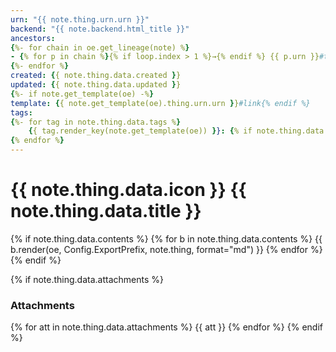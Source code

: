 ```yaml
---
urn: "{{ note.thing.urn.urn }}"
backend: "{{ note.backend.html_title }}"
ancestors:
{%- for chain in oe.get_lineage(note) %}
- {% for p in chain %}{% if loop.index > 1 %}→{% endif %} {{ p.urn }}#title{% endfor %}
{%- endfor %}
created: {{ note.thing.data.created }}
updated: {{ note.thing.data.updated }}
{%- if note.get_template(oe) -%}
template: {{ note.get_template(oe).thing.urn.urn }}#link{% endif %}
tags:
{%- for tag in note.thing.data.tags %}
    {{ tag.render_key(note.get_template(oe)) }}: {% if note.thing.data.type == 'template' %}{{ tag.render() }}{% else %}{{ tag.render(note.get_template(oe)) }}{% endif %}
{% endfor %}
---
```


# {{ note.thing.data.icon }} {{ note.thing.data.title }}

{% if note.thing.data.contents %}
{% for b in note.thing.data.contents %}
{{ b.render(oe, Config.ExportPrefix, note.thing, format="md") }}
{% endfor %}
{% endif %}

{% if note.thing.data.attachments %}
<h3>Attachments</h3>
{% for att in note.thing.data.attachments %}
{{ att }}
{% endfor %}
{% endif %}
